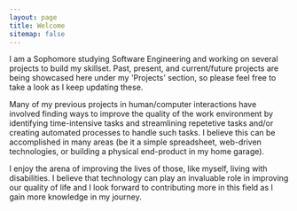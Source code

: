 ```yaml
---
layout: page
title: Welcome
sitemap: false
---
```

I am a Sophomore studying Software Engineering and working on several projects to build my skillset. Past, present, and current/future projects are being showcased here under my 'Projects' section, so please feel free to take a look as I keep updating these.

Many of my previous projects in human/computer interactions have involved finding ways to improve the quality of the work environment by identifying time-intensive tasks and streamlining repetetive tasks and/or creating automated processes to handle such tasks. I believe this can be accomplished in many areas (be it a simple spreadsheet, web-driven technologies, or building a physical end-product in my home garage).

I enjoy the arena of improving the lives of those, like myself, living with disabilities. I believe that technology can play an invaluable role in improving our quality of life and I look forward to contributing more in this field as I gain more knowledge in my journey.
